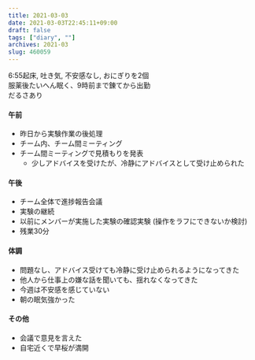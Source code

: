 ```yaml
---
title: 2021-03-03
date: 2021-03-03T22:45:11+09:00
draft: false
tags: ["diary", ""]
archives: 2021-03
slug: 460059
---
```

6:55起床, 吐き気, 不安感なし, おにぎりを2個  
服薬後たいへん眠く、9時前まで錬てから出勤  
だるさあり
#### 午前
- 昨日から実験作業の後処理
- チーム内、チーム間ミーティング
- チーム間ミーティングで見積もりを発表
  - 少しアドバイスを受けたが、冷静にアドバイスとして受け止められた
#### 午後
- チーム全体で進捗報告会議
- 実験の継続
- 以前にメンバーが実施した実験の確認実験 (操作をラフにできないか検討)
- 残業30分
#### 体調
- 問題なし、アドバイス受けても冷静に受け止められるようになってきた
- 他人から仕事上の嫌な話を聞いても、揺れなくなってきた
- 今週は不安感を感じていない
- 朝の眠気強かった
#### その他
- 会議で意見を言えた
- 自宅近くで早桜が満開